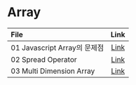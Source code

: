 # Array

| File                         |                  Link                   |
| :--------------------------- | :-------------------------------------: |
| 01 Javascript Array의 문제점 | [Link](01-problems-with-array-in-js.ts) |
| 02 Spread Operator           |      [Link](02-spread-operator.ts)      |
| 03 Multi Dimension Array     |   [Link](03-multi-dimension-array.ts)   |
